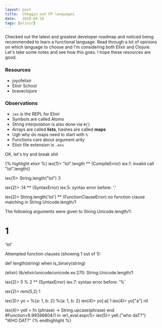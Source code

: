 ```yaml
---
layout: post
title:  Cheggin out FP languages
date:   2018-04-16
tags: [elixir]
---
```

Checked out the latest and greatest developer roadmap and noticed being
recommended to learn a functional language. Read through a lot of
opinions on which language to choose and I'm considering both Elixir and
Clojure. Let's take some notes and see how this goes. I hope these
resources are good.

### Resources

* joyofelixir
* Elixir School
* braveclojure

### Observations

* `iex` is the REPL for Elixir
* Symbols are called Atoms
* String interpolation is also done via `#{}`
* Arrays are called **lists**, hashes are called **maps**
* Ugh why do maps need to start with `%`
* Functions care about argument arity
* Elixir file extension is `.exs`

OK, let's try and break shit

{% highlight elixir %}
iex(1)> "lol".length
** (CompileError) iex:1: invalid call "lol".length()

iex(1)> String.length("lol")
3

iex(2)> .14
** (SyntaxError) iex:5: syntax error before: '.'

iex(2)> String.length('lol')
** (FunctionClauseError) no function clause matching in
String.Unicode.length/1

The following arguments were given to String.Unicode.length/1:

# 1
'lol'

Attempted function clauses (showing 1 out of 1):

def length(string) when is_binary(string)

(elixir) lib/elixir/unicode/unicode.ex:270: String.Unicode.length/1

iex(2)> 5 % 2
** (SyntaxError) iex:7: syntax error before: '%'

iex(2)> rem(5,2)
1

iex(3)> yo = %{a: 1, b: 2}
%{a: 1, b: 2}
iex(4)> yo[:a]
1
iex(4)> yo["a"]
nil

iex(4)> yell = fn (phrase) -> String.upcase(phrase) end
#Function<6.99386804/1 in :erl_eval.expr/5>
iex(5)> yell.("who daT?")
"WHO DAT?"
{% endhighlight %}
